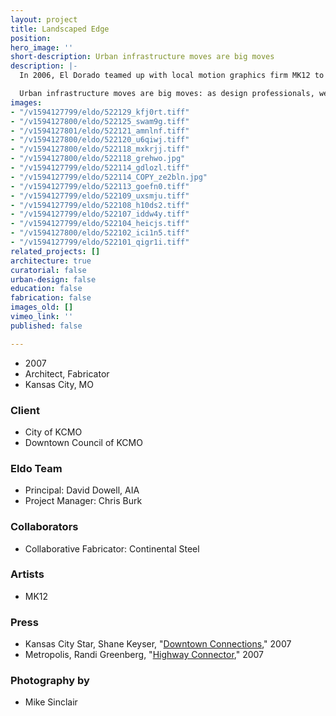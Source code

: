 ```yaml
---
layout: project
title: Landscaped Edge
position: 
hero_image: ''
short-description: Urban infrastructure moves are big moves
description: |-
  In 2006, El Dorado teamed up with local motion graphics firm MK12 to win a competition to design the new guardrail system for the Wyandotte Bridge in downtown Kansas City. The design is the result of an intensive collaboration and integrates a novel (and MODOT code-compliant) structural design that serves to house an integral and easily-maintained lighting element. The graphics for the system suggest a rich diversity of natural landscaping which is a direct contrast to the expansive interstate system below. The “landscaping” will glow at night, providing a safe pedestrian path across the bridge in addition to an interesting visual element for the cars passing below on I-670.

  Urban infrastructure moves are big moves: as design professionals, we can only match their audacity by embracing experimentation and collaboration. We collaborated with the city, bridge design engineer, and local artists to enhance the pedestrian experience of the Wyandotte Street Bridge in downtown Kansas City.
images:
- "/v1594127799/eldo/522129_kfj0rt.tiff"
- "/v1594127800/eldo/522125_swam9g.tiff"
- "/v1594127801/eldo/522121_amnlnf.tiff"
- "/v1594127800/eldo/522120_u6qiwj.tiff"
- "/v1594127800/eldo/522118_mxkrjj.tiff"
- "/v1594127800/eldo/522118_grehwo.jpg"
- "/v1594127799/eldo/522114_gdlozl.tiff"
- "/v1594127799/eldo/522114_COPY_ze2bln.jpg"
- "/v1594127799/eldo/522113_goefn0.tiff"
- "/v1594127799/eldo/522109_uxsmju.tiff"
- "/v1594127799/eldo/522108_h10ds2.tiff"
- "/v1594127799/eldo/522107_iddw4y.tiff"
- "/v1594127799/eldo/522104_heicjs.tiff"
- "/v1594127800/eldo/522102_ici1n5.tiff"
- "/v1594127799/eldo/522101_qigr1i.tiff"
related_projects: []
architecture: true
curatorial: false
urban-design: false
education: false
fabrication: false
images_old: []
vimeo_link: ''
published: false

---
```

* 2007
* Architect, Fabricator
* Kansas City, MO

### Client

* City of KCMO
* Downtown Council of KCMO

### Eldo Team

* Principal: David Dowell, AIA
* Project Manager: Chris Burk

### Collaborators

* Collaborative Fabricator: Continental Steel

### Artists

* MK12

### Press

* Kansas City Star, Shane Keyser, "[Downtown Connections](downloads.ctfassets.net/7ceafwpo4r5g/2R7PnaCZI9IPepZLcQ2m33/16f5ada6c57c04766d89bdcea8b608e9/2007-Landscaped_Edge-KC_Star.pdf)," 2007
* Metropolis, Randi Greenberg, "[Highway Connector](assets.ctfassets.net/7ceafwpo4r5g/6M6MG3OjikRJriiR9CAgml/8d9f51398dfc5c9e5aebffec29b4d380/2007-Landscaped_Edge-Metropolis.pdf)," 2007

### Photography by

* Mike Sinclair